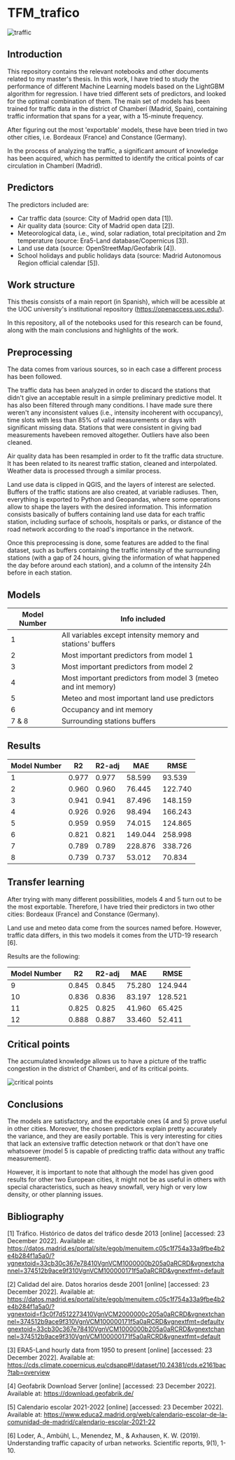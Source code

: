 # TFM_trafico
![traffic](https://user-images.githubusercontent.com/81832365/209413874-e5e466a8-ebf5-41d8-b53b-2cb86e049338.jpg)

## Introduction

This repository contains the relevant notebooks and other documents related to my master's thesis. In this work, I have tried to study the performance of different Machine Learning models based on the LightGBM algorithm for regression. I have tried different sets of predictors, and looked for the optimal combination of them. The main set of models has been trained for traffic data in the district of Chamberí (Madrid, Spain), containing traffic information that spans for a year, with a 15-minute frequency. 

After figuring out the most 'exportable' models, these have been tried in two other cities, i.e. Bordeaux (France) and Constance (Germany).

In the process of analyzing the traffic, a significant amount of knowledge has been acquired, which has permitted to identify the critical points of car circulation in Chamberí (Madrid).

## Predictors

The predictors included are:

* Car traffic data (source: City of Madrid open data [1]).
* Air quality data (source: City of Madrid open data [2]).
* Meteorological data, i.e., wind, solar radiation, total precipitation and 2m temperature (source: Era5-Land database/Copernicus [3]).
* Land use data (source: OpenStreetMap/Geofabrik [4]).
* School holidays and public holidays data (source: Madrid Autonomous Region official calendar [5]). 

## Work structure

This thesis consists of a main report (in Spanish), which will be acessible at the UOC university's institutional repository (https://openaccess.uoc.edu/).

In this repository, all of the notebooks used for this research can be found, along with the main conclusions and highlights of the work.

## Preprocessing

The data comes from various sources, so in each case a different process has been followed.

The traffic data has been analyzed in order to discard the stations that didn't give an acceptable result in a simple preliminary predictive model. It has also been filtered through many conditions. I have made sure there weren't any inconsistent values (i.e., intensity incoherent with occupancy), time slots with less than 85% of valid measurements or days with significant missing data. Stations that were consistent in giving bad measurements havebeen removed altogether. Outliers have also been cleaned.

Air quality data has been resampled in order to fit the traffic data structure. It has been related to its nearest traffic station, cleaned and interpolated. Weather data is processed through a similar process.

Land use data is clipped in QGIS, and the layers of interest are selected. Buffers of the traffic stations are also created, at variable radiuses. Then, everything is exported to Python and Geopandas, where some operations allow to shape the layers with the desired information. This information consists basically of buffers containing land use data for each traffic station, including surface of schools, hospitals or parks, or distance of the road network according to the road's importance in the network.

Once this preprocessing is done, some features are added to the final dataset, such as buffers containing the traffic intensity of the surrounding stations (with a gap of 24 hours, giving the information of what happened the day before around each station), and a column of the intensity 24h before in each station.

## Models

| Model Number  | Info included                                                |
| ------------- | ------------------------------------------------------------ |
| 1             | All variables except intensity memory and stations' buffers  |
| 2             | Most important predictors from model 1                       | 
| 3             | Most important predictors from model 2                       |
| 4             | Most important predictors from model 3 (meteo and int memory)| 
| 5             | Meteo and most important land use predictors                 |
| 6             | Occupancy and int memory                                     | 
| 7 & 8         | Surrounding stations buffers                                 |

## Results


| Model Number  | R2    | R2-adj | MAE     | RMSE    | 
| ------------- | ----- | ------ | ------- | ------- |
| 1             | 0.977 | 0.977  | 58.599  | 93.539  |
| 2             | 0.960 | 0.960  | 76.445  | 122.740 |
| 3             | 0.941 | 0.941  | 87.496  | 148.159 |
| 4             | 0.926 | 0.926  | 98.494  | 166.243 |
| 5             | 0.959 | 0.959  | 74.015  | 124.865 |
| 6             | 0.821 | 0.821  | 149.044 | 258.998 |
| 7             | 0.789 | 0.789  | 228.876 | 338.726 |
| 8             | 0.739 | 0.737  | 53.012  | 70.834  |

## Transfer learning

After trying with many different possibilities, models 4 and 5 turn out to be the most exportable. Therefore, I have tried their predictors in two other cities: Bordeaux (France) and Constance (Germany).

Land use and meteo data come from the sources named before. However, traffic data differs, in this two models it comes from the UTD-19 research [6].

Results are the following:

| Model Number  | R2    | R2-adj | MAE     | RMSE    | 
| ------------- | ----- | ------ | ------- | ------- |
| 9             | 0.845 | 0.845  | 75.280  | 124.944 |
| 10            | 0.836 | 0.836  | 83.197  | 128.521 |
| 11            | 0.825 | 0.825  | 41.960  | 65.425  |
| 12            | 0.888 | 0.887  | 33.460  | 52.411  |

## Critical points

The accumulated knowledge allows us to have a picture of the traffic congestion in the district of Chamberi, and of its critical points.

![critical points](https://user-images.githubusercontent.com/81832365/209414045-68579f36-363a-4c2a-a876-b9483da81cbf.jpg)

## Conclusions

The models are satisfactory, and the exportable ones (4 and 5) prove useful in other cities. Moreover, the chosen predictors explain pretty accurately the variance, and they are easily portable. This is very interesting for cities that lack an extensive traffic detection network or that don't have one whatsoever (model 5 is capable of predicting traffic data without any traffic measurement).

However, it is important to note that although the model has given good results for other two European cities, it might not be as useful in others with special characteristics, such as heavy snowfall, very high or very low density, or other planning issues.

## Bibliography 

[1] Tráfico. Histórico de datos del tráfico desde 2013 [online] [accessed: 23 December 2022]. Available at: https://datos.madrid.es/portal/site/egob/menuitem.c05c1f754a33a9fbe4b2e4b284f1a5a0/?vgnextoid=33cb30c367e78410VgnVCM1000000b205a0aRCRD&vgnextchannel=374512b9ace9f310VgnVCM100000171f5a0aRCRD&vgnextfmt=default

[2] Calidad del aire. Datos horarios desde 2001 [online] [accessed: 23 December 2022]. Available at: https://datos.madrid.es/portal/site/egob/menuitem.c05c1f754a33a9fbe4b2e4b284f1a5a0/?vgnextoid=f3c0f7d512273410VgnVCM2000000c205a0aRCRD&vgnextchannel=374512b9ace9f310VgnVCM100000171f5a0aRCRD&vgnextfmt=defaultvgnextoid=33cb30c367e78410VgnVCM1000000b205a0aRCRD&vgnextchannel=374512b9ace9f310VgnVCM100000171f5a0aRCRD&vgnextfmt=default

[3] ERA5-Land hourly data from 1950 to present [online] [accessed: 23 December 2022]. Available at: https://cds.climate.copernicus.eu/cdsapp#!/dataset/10.24381/cds.e2161bac?tab=overview

[4] Geofabrik Download Server [online] [accessed: 23 December 2022]. Available at: https://download.geofabrik.de/

[5] Calendario escolar 2021-2022 [online] [accessed: 23 December 2022]. Available at: https://www.educa2.madrid.org/web/calendario-escolar-de-la-comunidad-de-madrid/calendario-escolar-2021-22

[6] Loder, A., Ambühl, L., Menendez, M., & Axhausen, K. W. (2019). Understanding traffic capacity of urban networks. Scientific reports, 9(1), 1-10.
